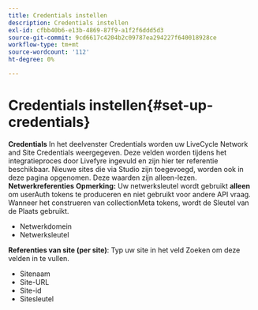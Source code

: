 ```yaml
---
title: Credentials instellen
description: Credentials instellen
exl-id: cfbb40b6-e13b-4869-87f9-a1f2f6ddd5d3
source-git-commit: 9cd6617c4204b2c09787ea294227f640018928ce
workflow-type: tm+mt
source-wordcount: '112'
ht-degree: 0%

---
```


# Credentials instellen{#set-up-credentials}

**Credentials** In het deelvenster Credentials worden uw LiveCycle Network and Site Credentials weergegeven. Deze velden worden tijdens het integratieproces door Livefyre ingevuld en zijn hier ter referentie beschikbaar. Nieuwe sites die via Studio zijn toegevoegd, worden ook in deze pagina opgenomen. Deze waarden zijn alleen-lezen.
**Netwerkreferenties** **Opmerking:** Uw netwerksleutel wordt gebruikt **alleen** om userAuth tokens te produceren en niet gebruikt voor andere API vraag. Wanneer het construeren van collectionMeta tokens, wordt de Sleutel van de Plaats gebruikt.

* Netwerkdomein
* Netwerksleutel

**Referenties van site (per site)**: Typ uw site in het veld Zoeken om deze velden in te vullen.

* Sitenaam
* Site-URL
* Site-id
* Sitesleutel
